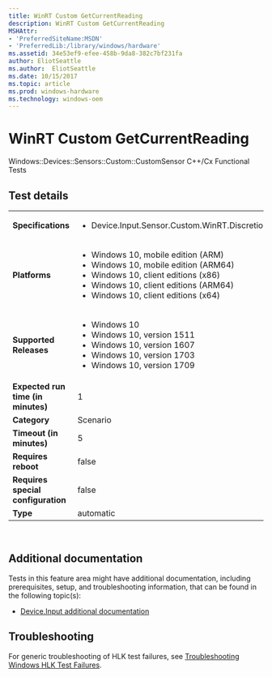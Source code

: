 ```yaml
---
title: WinRT Custom GetCurrentReading
description: WinRT Custom GetCurrentReading
MSHAttr:
- 'PreferredSiteName:MSDN'
- 'PreferredLib:/library/windows/hardware'
ms.assetid: 34e53ef9-efee-458b-9da8-382c7bf231fa
author: EliotSeattle
ms.author:  EliotSeattle
ms.date: 10/15/2017
ms.topic: article
ms.prod: windows-hardware
ms.technology: windows-oem
---
```


# <span id="p_hlk_test.bd9d02f7-794e-4532-8d5f-f6d876153593"></span>WinRT Custom GetCurrentReading


Windows::Devices::Sensors::Custom::CustomSensor C++/Cx Functional Tests

## Test details
|||
|---|---|
| **Specifications**  | <ul><li>Device.Input.Sensor.Custom.WinRT.Discretional</li></ul> |  
| **Platforms**   | <ul><li>Windows 10, mobile edition (ARM)</li><li>Windows 10, mobile edition (ARM64)</li><li>Windows 10, client editions (x86)</li><li>Windows 10, client editions (ARM64)</li><li>Windows 10, client editions (x64)</li></ul> |
| **Supported Releases** | <ul><li>Windows 10</li><li>Windows 10, version 1511</li><li>Windows 10, version 1607</li><li>Windows 10, version 1703</li><li>Windows 10, version 1709</li></ul> |
|**Expected run time (in minutes)**| 1 |
|**Category**| Scenario |
|**Timeout (in minutes)**| 5 |
|**Requires reboot**| false |
|**Requires special configuration**| false |
|**Type**| automatic |

 

## <span id="Additional_documentation"></span><span id="additional_documentation"></span><span id="ADDITIONAL_DOCUMENTATION"></span>Additional documentation


Tests in this feature area might have additional documentation, including prerequisites, setup, and troubleshooting information, that can be found in the following topic(s):

-   [Device.Input additional documentation](device-input-additional-documentation.md)

## <span id="Troubleshooting"></span><span id="troubleshooting"></span><span id="TROUBLESHOOTING"></span>Troubleshooting


For generic troubleshooting of HLK test failures, see [Troubleshooting Windows HLK Test Failures](..\user\troubleshooting-windows-hlk-test-failures.md).

 

 






